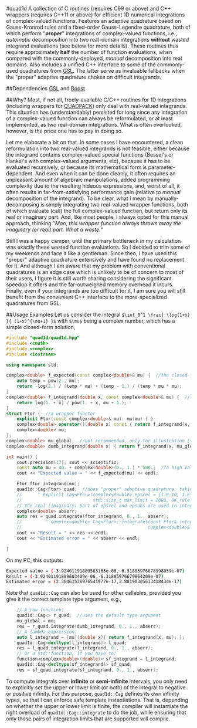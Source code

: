 #quad1d
A collection of C routines (requires C99 or above) and C++ wrappers (requires C++11 or above) for efficient 1D numerical integrations of complex-valued functions. Features an adaptive quadrature based on Gauss-Kronrod rules and a fixed-order Gauss-Legendre quadrature, both of which perform "**proper**" integrations of complex-valued functions, i.e., *automatic* decomposition into two real-domain integrations **without** wasted integrand evaluations (see below for more details). These routines thus require approximately **half** the number of function evaluations, when compared with the commonly-deployed, *manual* decomposition into real domains. Also includes a unified C++ interface to some of the commonly-used quadratures from [GSL](http://www.gnu.org/software/gsl/). The latter serve as invaluable fallbacks when the "proper" adaptive quadrature chokes on difficult integrands.

##Dependencies
[GSL](http://www.gnu.org/software/gsl/) and [Boost](http://www.boost.org/)

##Why?
Most, if not all, freely-available C/C++ routines for 1D integrations (including wrappers for [QUADPACK](http://www.netlib.org/quadpack/)) only deal with real-valued integrands. This situation has (understandably) persisted for long since any integration of a complex-valued function can always be reformulated, or at least implemented, as two real-domain integrations. What is often overlooked, however, is the price one has to pay in doing so.

Let me elaborate a bit on that. In some cases I have encountered, a clean reformulation into two real-valued integrands is not feasible, either because the integrand contains complex-valued special functions (Bessel's or Hankel's with complex-valued arguments, etc), because it has to be evaluated recursively, or because its mathematical form is parameter-dependent. And even when it can be done cleanly, it often requires an unpleasant amount of algebraic manipulations, added programming complexity due to the resulting hideous expressions, and, worst of all, it often results in far-from-satisfying performance gain (relative to *manual* decomposition of the integrand). To be clear, what I mean by manually-decomposing is simply integrating two real-valued wrapper functions, both of which evaluate (call) the full complex-valued function, but return only its real or imaginary part. And, like most people, I always opted for this manual approach, thinking "*Man, this wrapper function always throws away the imaginary (or real) part. What a waste.*"

Still I was a happy camper, until the primary bottleneck in my calculation was exactly these wasted function evaluations. So I decided to trim some of my weekends and face it like a gentleman. Since then, I have used this "proper" adaptive quadrature extensively and have found no replacement for it. And although I am aware that my problem with conventional quadratures is an edge case which is unlikely to be of concern to most of their users, I figure it is still worth sharing considering the significant speedup it offers and the far-outweighed memory overhead it incurs. Finally, even if your integrands are too difficult for it, I am sure you will still benefit from the convenient C++ interface to the more-specialized quadratures from GSL.

##Usage Examples
Let us consider the integral `$\int_0^1 \frac{ \log(1+x) }{ (1+x)^{\mu+1} }$` with `$\mu$` being a complex number, which has a simple closed-form solution,
```C++
#include "quad1d/quad1d.hpp"
#include <cmath>
#include <complex>
#include <iostream>

using namespace std;

complex<double> f_expected(const complex<double>& mu) {  //the closed-form solution
    auto temp = pow(2., mu);
    return -log(2.) / (temp * mu) + (temp - 1.) / (temp * mu * mu);
}
complex<double> f_integrand(double x, const complex<double>& mu) {  //the integrand
    return log(1. + x) / pow(1. + x, mu + 1.);
}
struct Ftor {  //a wrapper functor
    explicit Ftor(const complex<double>& mu): mu(mu) { }
    complex<double> operator()(double x) const { return f_integrand(x, mu); }
    complex<double> mu;
};
complex<double> mu_global;  //not recommended, only for illustration (see below)
complex<double> dumb_integrand(double x) { return f_integrand(x, mu_global); }  //a dumb wrapper function

int main() {
    cout.precision(17); cout << scientific;
    const auto mu = 40. + complex<double>(0., 1.) * 500.;  //a high value of mu = a rapidly-varying integrand
    cout << "Expected value = " << f_expected(mu) << endl;

    Ftor ftor_integrand(mu);
    quad1d::Cag<Ftor> quad;  //does "proper" adaptive quadrature, taking Ftor objects as integrands
    //      ^ explicit Cag<Ftor>(complex<double> epsrel = {1.E-10, 1.E-10}, complex<double> epsabs = {0., 0.},
    //                           std::size_t max_limit = 2000, GK_rule rule = GK_rule::GK31)
    // The real (imaginary) part of epsrel and epsabs are used in integration of the real (imaginary) part
    complex<double> abserr;
    auto res = quad.integrate(ftor_integrand, 0., 1., abserr);
    //         ^ complex<double> Cag<Ftor>::integrate(const Ftor& integrand, double a, double b,
    //                                                complex<double>& abserr, std::size_t limit = 2000)
    cout << "Result = " << res << endl;
    cout << "Estimated error = " << abserr << endl;

}
```
On my PC, this outputs:
```sh
Expected value = (-3.92401191889583165e-06,-6.31885976678998859e-07)
Result = (-3.92401191889603409e-06,-6.31885976679864209e-07)
Estimated error = (2.30461538976541977e-17,3.88190305613418434e-17)
```
Note that `quad1d::Cag` can also be used for other callables, provided you give it the correct template type argument, e.g.,
```C++
    // A raw function:
    quad1d::Cag<> r_quad;  //uses the default type argument
    mu_global = mu;
    res = r_quad.integrate(dumb_integrand, 0., 1., abserr);
    // A lambda expression:
    auto l_integrand = [mu](double x){ return f_integrand(x, mu); };
    quad1d::Cag<decltype(l_integrand)> l_quad;
    res = l_quad.integrate(l_integrand, 0., 1., abserr);
    // Or a std::function, if you have to:
    function<complex<double>(double)> sf_integrand = l_integrand;
    quad1d::Cag<decltype(sf_integrand)> sf_quad;
    res = sf_quad.integrate(sf_integrand, 0., 1., abserr);
```    
To compute integrals over **infinite** or **semi-infinite** intervals, you only need to explicitly set the upper or lower limit (or both) of the integral to negative or positive infinity. For this purpose, `quad1d::Cag` defines its own infinity types, so that I can enforce safe template instantiations. That is, depending on whether the upper or lower limit is finite, the compiler will instantiate the right overload of `quad1d::Cag::integrate` to do the job, while ensuring that only those pairs of integration limits that are supported will compile. 

